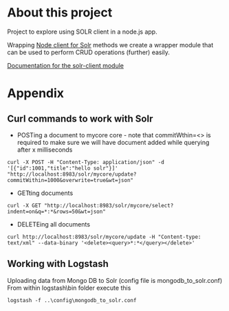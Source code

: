 # About this project
Project to explore using SOLR client in a node.js app.  

Wrapping [Node client for Solr](https://www.npmjs.com/package/solr-client) methods we create a wrapper module that can be used to perform CRUD operations (further) easily.

[Documentation for the solr-client module](http://lbdremy.github.io/solr-node-client/code/solr.js.html)

# Appendix
## Curl commands to work with Solr
- POSTing a document to mycore core - note that commitWthin=<<x>> is required to make sure we will have document added while querying after x milliseconds
```
curl -X POST -H "Content-Type: application/json" -d '[{"id":1001,"title":"hello solr"}]' "http://localhost:8983/solr/mycore/update?commitWithin=1000&overwrite=true&wt=json"
```
- GETting documents
```
curl -X GET "http://localhost:8983/solr/mycore/select?indent=on&q=*:*&rows=50&wt=json"
```

- DELETEing all documents
```
curl http://localhost:8983/solr/mycore/update -H "Content-type: text/xml" --data-binary '<delete><query>*:*</query></delete>'
```

## Working with Logstash
Uploading data from Mongo DB to Solr (config file is mongodb_to_solr.conf)  
From within logstash\bin folder execute this
```
logstash -f ..\config\mongodb_to_solr.conf
```